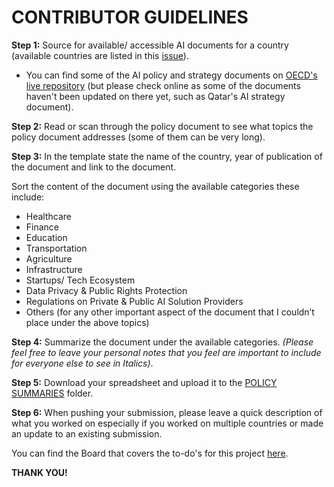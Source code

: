 # CONTRIBUTOR GUIDELINES

**Step 1:** Source for available/ accessible AI documents for a country (available countries are listed in this [issue](https://github.com/gigikenneth/ai-ethical-implications/issues)).
- You can find some of the AI policy and strategy documents on [OECD's live repository](https://oecd.ai/en/dashboards/overview) (but please check online 
as some of the documents haven't been updated on there yet, such as Qatar's AI strategy document).

**Step 2:** Read or scan through the policy document to see what topics the policy document addresses (some of them
can be very long).

**Step 3:** In the template state the name of the country, year of publication of the document and link to the document.

Sort the content of the document using the available categories these include:
- Healthcare
- Finance
- Education
- Transportation
- Agriculture
- Infrastructure
- Startups/ Tech Ecosystem
- Data Privacy & Public Rights Protection
- Regulations on Private & Public AI Solution Providers
- Others (for any other important aspect of the document that I couldn’t place under the above topics)

**Step 4:** Summarize the document under the available categories. *(Please feel free to leave your personal notes that you
feel are important to include for everyone else to see in Italics)*.

**Step 5:** Download your spreadsheet and upload it to the [POLICY SUMMARIES](https://github.com/gigikenneth/ai-ethical-implications/tree/main/POLICY%20SUMMARIES) folder.

**Step 6:** When pushing your submission, please leave a quick description of what you worked on especially if you worked on 
multiple countries or made an update to an existing submission.

You can find the Board that covers the to-do's for this project [here](https://github.com/users/gigikenneth/projects/3/views/1?layout=board).

**THANK YOU!**
